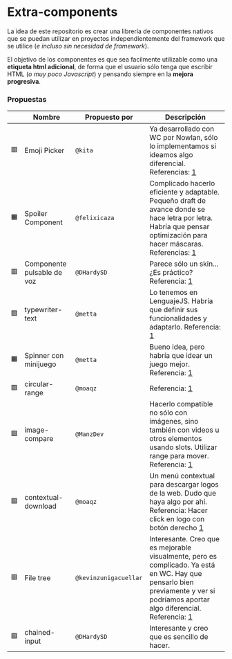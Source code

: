 # Extra-components

La idea de este repositorio es crear una librería de componentes nativos que se puedan utilizar en proyectos independientemente del framework que se utilice (*e incluso sin necesidad de framework*).

El objetivo de los componentes es que sea facilmente utilizable como una **etiqueta html adicional**, de forma que el usuario sólo tenga que escribir HTML (*o muy poco Javascript*) y pensando siempre en la **mejora progresiva**.

### Propuestas

| | Nombre | Propuesto por | Descripción |
|-|-|-|-|
| 🟥 | Emoji Picker | `@kita` | Ya desarrollado con WC por Nowlan, sólo lo implementamos si ideamos algo diferencial. Referencias: [1](https://nolanlawson.github.io/emoji-picker-element/) |
| 🟧 | Spoiler Component | `@felixicaza` | Complicado hacerlo eficiente y adaptable. Pequeño draft de avance donde se hace letra por letra. Habría que pensar optimización para hacer máscaras. Referencias: [1](https://github.com/molefrog/spoiled) |
| 🟥 | Componente pulsable de voz | `@DHardySD` | Parece sólo un skin... ¿Es práctico? Referencia: [1](https://uiverse.io/marcelodolza/white-cheetah-77) |
| 🟩 | typewriter-text | `@metta` | Lo tenemos en LenguajeJS. Habría que definir sus funcionalidades y adaptarlo. Referencia: [1](https://codepen.io/ConnorGaunt/pen/OReXZB) |
| 🟧 | Spinner con minijuego | `@metta` | Bueno idea, pero habría que idear un juego mejor. Referencia: [1](https://www.jqueryscript.net/demo/Mini-Game-During-Loading-jQuery-loaderMiniGame/) |
| 🟩 | circular-range | `@moaqz` | Referencia: [1](https://gauge.onur.dev/) |
| 🟩 | image-compare | `@ManzDev` | Hacerlo compatible no sólo con imágenes, sino también con videos u otros elementos usando slots. Utilizar range para mover. Referencia: [1](https://muffinman.io/blog/image-comparison-slider/) |
| 🟩 | contextual-download | `@moaqz` | Un menú contextual para descargar logos de la web. Dudo que haya algo por ahí. Referencia: Hacer click en logo con botón derecho [1](https://svgl.app) |
| 🟥 | File tree | `@kevinzunigacuellar` | Interesante. Creo que es mejorable visualmente, pero es complicado. Ya está en WC. Hay que pensarlo bien previamente y ver si podríamos aportar algo diferencial. Referencia: [1](https://starlight.astro.build/components/file-tree/) |
| 🟩 | chained-input | `@DHardySD` | Interesante y creo que es sencillo de hacer. |

